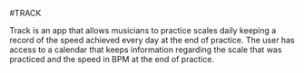 #TRACK

Track is an app that allows musicians to practice scales daily keeping a record of the speed achieved every day at the end of practice. The user has access to a calendar that keeps information regarding the scale that was practiced and the speed in BPM at the end of practice. 
